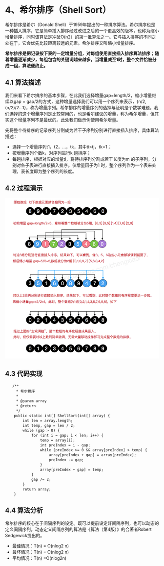 # 4、希尔排序（Shell Sort）
希尔排序是希尔（Donald Shell）于1959年提出的一种排序算法。希尔排序也是一种插入排序，它是简单插入排序经过改进之后的一个更高效的版本，也称为缩小增量排序，同时该算法是冲破O(n2）的第一批算法之一。它与插入排序的不同之处在于，它会优先比较距离较远的元素。希尔排序又叫缩小增量排序。

**希尔排序是把记录按下表的一定增量分组，对每组使用直接插入排序算法排序；随着增量逐渐减少，每组包含的关键词越来越多，当增量减至1时，整个文件恰被分成一组，算法便终止。**

## 4.1 算法描述
我们来看下希尔排序的基本步骤，在此我们选择增量gap=length/2，缩小增量继续以gap = gap/2的方式，这种增量选择我们可以用一个序列来表示，{n/2,(n/2)/2...1}，称为增量序列。希尔排序的增量序列的选择与证明是个数学难题，我们选择的这个增量序列是比较常用的，也是希尔建议的增量，称为希尔增量，但其实这个增量序列不是最优的。此处我们做示例使用希尔增量。

先将整个待排序的记录序列分割成为若干子序列分别进行直接插入排序，具体算法描述：

* 选择一个增量序列t1，t2，…，tk，其中ti>tj，tk=1；
* 按增量序列个数k，对序列进行k 趟排序；
* 每趟排序，根据对应的增量ti，将待排序列分割成若干长度为m 的子序列，分别对各子表进行直接插入排序。仅增量因子为1 时，整个序列作为一个表来处理，表长度即为整个序列的长度。

## 4.2 过程演示
![](../../resources/sort/ShellSort.png)

## 4.3 代码实现
```$xslt
　　/**
     * 希尔排序
     *
     * @param array
     * @return
     */
    public static int[] ShellSort(int[] array) {
        int len = array.length;
        int temp, gap = len / 2;
        while (gap > 0) {
            for (int i = gap; i < len; i++) {
                temp = array[i];
                int preIndex = i - gap;
                while (preIndex >= 0 && array[preIndex] > temp) {
                    array[preIndex + gap] = array[preIndex];
                    preIndex -= gap;
                }
                array[preIndex + gap] = temp;
            }
            gap /= 2;
        }
        return array;
    }
``` 

## 4.4 算法分析
希尔排序的核心在于间隔序列的设定。既可以提前设定好间隔序列，也可以动态的定义间隔序列。动态定义间隔序列的算法是《算法（第4版）》的合著者Robert Sedgewick提出的。

* 最佳情况：T(n) = O(nlog2 n)  
* 最坏情况：T(n) = O(nlog2 n)  
* 平均情况：T(n) =O(nlog2n)　
